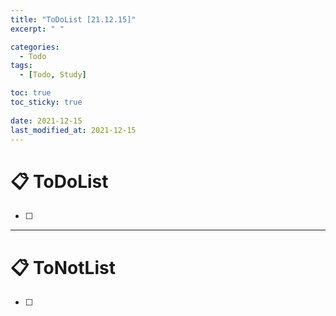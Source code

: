 ```yaml
---
title: "ToDoList [21.12.15]"
excerpt: " "

categories:
  - Todo
tags:
  - [Todo, Study]

toc: true
toc_sticky: true
 
date: 2021-12-15
last_modified_at: 2021-12-15
---
```


# 📋 ToDoList  

- [ ]  
---

# 📋 ToNotList  

- [ ] 

## 